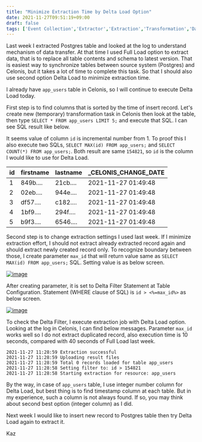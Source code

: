 ```yaml
---
title: "Minimize Extraction Time by Delta Load Option"
date: 2021-11-27T09:51:19+09:00
draft: false
tags: ['Event Collection','Extractor','Extraction','Transformation','Data Job']
---
```


Last week I extracted Postgres table and looked at the log to understand mechanism of data transfer. At that time I used Full Load option to extract data, that is to replace all table contents and schema to latest version. That is easiest way to synchronize tables between source system (Postgres) and Celonis, but it takes a lot of time to complete this task. So that I should also use second option Delta Load to minimize extraction time.

I already have `app_users` table in Celonis, so I will continue to execute Delta Load today.

First step is to find columns that is sorted by the time of insert record. Let's create new (temporary) transformation task in Celonis then look at the table, then type `SELECT * FROM app_users LIMIT 5;` and execute that SQL. I can see SQL result like below. 

It seems value of column `id` is incremental number from 1. To proof this I also execute two SQLs, `SELECT MAX(id) FROM app_users;` and `SELECT COUNT(*) FROM app_users;`. Both result are same `154821`, so `id` is the column I would like to use for Delta Load.

| id  | firstname | lastname | _CELONIS_CHANGE_DATE | 
| --- | --------- | -------- | -------------------- | 
| 1   | 849b.... | 21cb.... | 2021-11-27 01:49:48  | 
| 2   | 02eb.... | 944e.... | 2021-11-27 01:49:48  | 
| 3   | df57.... | c182.... | 2021-11-27 01:49:48  | 
| 4   | 1bf9.... | 294f.... | 2021-11-27 01:49:48  | 
| 5   | b9f3.... | 6546.... | 2021-11-27 01:49:48  | 


Second step is to change extraction settings I used last week. If I minimize extraction effort, I should not extract already extracted record again and should extract newly created record only. To recognize boundary between those, I create parameter `max_id` that will return value same as `SELECT MAX(id) FROM app_users;` SQL. Setting value is as below screen.

[![image](https://user-images.githubusercontent.com/67397583/143665240-981482ba-0647-499f-ba49-e1a1ea5449ff.png)](https://user-images.githubusercontent.com/67397583/143665240-981482ba-0647-499f-ba49-e1a1ea5449ff.png)

After creating parameter, it is set to Delta Filter Statement at Table Configuration. Statement (WHERE clause of SQL) is `id > <%=max_id%>` as below screen.

[![image](https://user-images.githubusercontent.com/67397583/143665352-c940e7cf-b346-4ddd-9f74-71d01bba8fb6.png)](https://user-images.githubusercontent.com/67397583/143665352-c940e7cf-b346-4ddd-9f74-71d01bba8fb6.png)

To check the Delta Filter, I execute extraction job with Delta Load option. Looking at the log in Celonis, I can find below messages. Parameter `max_id` works well so I do not extract duplicated record, also execution time is 10 seconds, compared with 40 seconds of Full Load last week.

```
2021-11-27 11:28:59 Extraction successful
2021-11-27 11:28:59 Uploading result files
2021-11-27 11:28:59 Total 0 records loaded for table app_users
2021-11-27 11:28:58 Setting filter to: id > 154821
2021-11-27 11:28:58 Starting extraction for resource: app_users
```

By the way, in case of `app_users` table, I use integer number column for Delta Load, but best thing is to find timestamp column at each table. But in my experience, such a column is not always found. If so, you may think about second best option (integer column) as I did.

Next week I would like to insert new record to Postgres table then try Delta Load again to extract it.

Kaz

